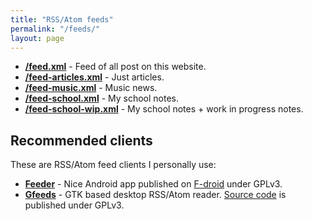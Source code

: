 ```yaml
---
title: "RSS/Atom feeds"
permalink: "/feeds/"
layout: page
---
```


- [**/feed.xml**](/feed.xml) - Feed of all post on this website.
- [**/feed-articles.xml**](/feed-articles.xml) - Just articles.
- [**/feed-music.xml**](/feed-music.xml) - Music news.
- [**/feed-school.xml**](/feed-school.xml) - My school notes.
- [**/feed-school-wip.xml**](/feed-school.xml) - My school notes + work in progress notes.

## Recommended clients
These are RSS/Atom feed clients I personally use:
- [**Feeder**](https://f-droid.org/packages/com.nononsenseapps.feeder/) - Nice Android app published on [F-droid](https://f-droid.org/) under GPLv3.
- [**Gfeeds**](https://gfeeds.gabmus.org/) - GTK based desktop RSS/Atom reader. [Source code](https://gitlab.gnome.org/World/gfeeds) is published under GPLv3.

